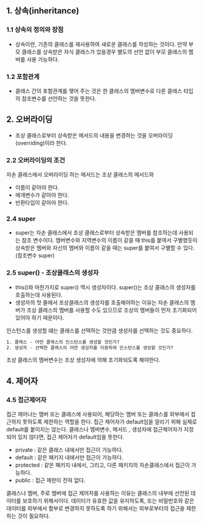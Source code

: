 ## 1. 상속(inheritance)
### 1.1 상속의 정의와 장점

- 상속이란, 기존의 클래스를 재사용하여 새로운 클래스를 작성하는 것이다. 만약 부모 클래스를 상속받은 자식 클래스가 있을경우 별도의 선언 없이 부모 클래스의 멤버를 사용 가능하다.


### 1.2 포함관계
- 클래스 간의 포함관계를 맺어 주는 것은 한 클래스의 멤버변수로 다른 클래스 타입의 참조변수를 선언하는 것을 뜻한다.

## 2. 오버라이딩
- 조상 클래스로부터 상속받은 메서드의 내용을 변경하는 것을 오버라이딩(overriding)이라 한다.

### 2.2 오버라이딩의 조건
자손 클래스에서 오버라이딩 하는 메서드는 조상 클래스의 메서드와
- 이름이 같아야 한다.
- 매개변수가 같아야 한다.
- 반환타입이 같아야 한다.

### 2.4 super
- super는 자손 클래스에서 조상 클래스로부터 상속받은 멤버를 참조하는데 사용되는 참조 변수이다. 멤버변수와 지역변수의 이름이 같을 때 this를 붙여서 구별했듯이 상속받은 멤버와 자신의 멤버와 이름이 같을 때는 super를 붙여서 구별할 수 있다.(참조변수 super)

### 2.5 super() - 조상클래스의 생성자
- this()와 마찬가지로 super() 역시 생성자이다. super()는 조상 클래스의 생성자를 호출하는데 사용된다.
- 생성자의 첫 줄에서 조상클래스의 생성자를 호출해야하는 이유는 자손 클래스의 멤버가 조상 클래스의 멤버를 사용할 수도 있으므로 조상의 멤버들이 먼저 초기화되어 있어야 하기 때문이다.

인스턴스를 생성할 떄는 클래스를 선택하는 것만큼 생성자를 선택하는 것도 중요하다.
```txt
1. 클래스 - 어떤 클래스의 인스턴스를 생성할 것인가?
2. 생성자 - 선택한 클래스의 어떤 생성자를 이용하여 인스턴스를 생성할 것인가?
```

조상 클래스의 멤버변수는 조상 생성자에 의해 초기화되도록 해야한다.

## 4. 제어자
### 4.5 접근제어자
접근 제어나는 멤버 또는 클래스에 사용되어, 해당하는 멤버 또는 클래스를 외부에서 접근하지 못하도록 제한하는 역할을 한다.
접근 제어자가 default임을 알리기 위해 실제로 default를 붙이지는 않는다. 클래스나 멤버변수, 메서드 , 생성자에 접근제어자가 지정되어 있지 않다면, 접근 제어자가 default임을 뜻한다.

- private : 같은 클래스 내에서만 접근이 가능하다.
- default : 같은 패키지 내에서만 접근이 가능하다.
- protected : 같은 패키지 내에서, 그리고, 다른 패키지의 자손클래스에서 접근이 가능하다.
- public : 접근 제한이 전혀 없다.

클래스나 멤버, 주로 멤버에 접근 제어자를 사용하는 이유는 클래스의 내부에 선언된 데이터를 보호하기 위해서이다. 데이터가 유효한 값을 유지하도록, 또는 비밀번호와 같은 데이터를 외부에서 함부로 변경하지 못하도록 하기 위해서는 외부로부터의 접근을 제한하는 것이 필요하다.